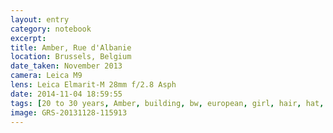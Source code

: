 ```yaml
--- 
layout: entry
category: notebook
excerpt:
title: Amber, Rue d'Albanie
location: Brussels, Belgium
date_taken: November 2013
camera: Leica M9
lens: Leica Elmarit-M 28mm f/2.8 Asph
date: 2014-11-04 18:59:55
tags: [20 to 30 years, Amber, building, bw, european, girl, hair, hat, lamp, laugh, low sun, smile, street]
image: GRS-20131128-115913
---
```


